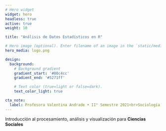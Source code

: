 ```yaml
---
# Hero widget
widget: hero
headless: true
active: true
weight: 10

title: "Análisis de Datos Estadísticos en R"

# Hero image (optional). Enter filename of an image in the `static/media/` folder.
hero_media: logo.png

design:
  background:
    # Background gradient
    gradient_start: '#00c4cc'
    gradient_end: '#5271ff'

    # Text color (true=light or false=dark).
    text_color_light: true

cta_note:
  label: Profesora Valentina Andrade • II° Semestre 2021<br>Sociología • Universidad Alberto Hurtado
---
```


Introducción al procesamiento, análisis y visualización para **Ciencias Sociales**
